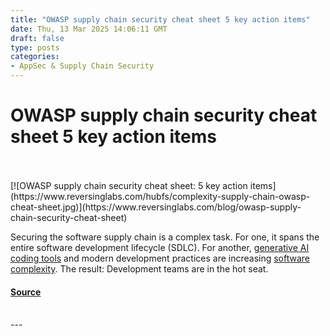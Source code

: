 ```yaml
---
title: "OWASP supply chain security cheat sheet 5 key action items"
date: Thu, 13 Mar 2025 14:06:11 GMT
draft: false
type: posts
categories: 
- AppSec & Supply Chain Security
---
```

# OWASP supply chain security cheat sheet 5 key action items

<br/>

<br/>
[![OWASP supply chain security cheat sheet: 5 key action items](https://www.reversinglabs.com/hubfs/complexity-supply-chain-owasp-cheat-sheet.jpg)](https://www.reversinglabs.com/blog/owasp-supply-chain-security-cheat-sheet)

Securing the software supply chain is a complex task. For one, it spans the entire software development lifecycle (SDLC). For another, [generative AI coding tools](https://www.reversinglabs.com/blog/generative-ai-software-development-risk) and modern development practices are increasing [software complexity](https://www.reversinglabs.com/blog/software-complexity-is-a-real-problem-and-your-appsec-must-factor-that-in). The result: Development teams are in the hot seat.

#### [Source](https://www.reversinglabs.com/blog/owasp-supply-chain-security-cheat-sheet)

<br/>
---

